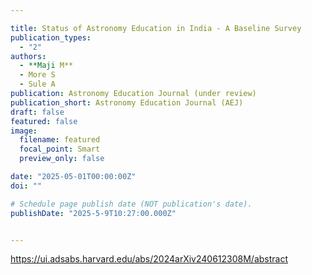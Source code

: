 ```yaml
---

title: Status of Astronomy Education in India - A Baseline Survey
publication_types:
  - "2"
authors:
  - **Maji M**
  - More S
  - Sule A  
publication: Astronomy Education Journal (under review)
publication_short: Astronomy Education Journal (AEJ)
draft: false
featured: false
image:
  filename: featured
  focal_point: Smart
  preview_only: false

date: "2025-05-01T00:00:00Z"
doi: ""

# Schedule page publish date (NOT publication's date).
publishDate: "2025-5-9T10:27:00.000Z"


---
```

<https://ui.adsabs.harvard.edu/abs/2024arXiv240612308M/abstract>
